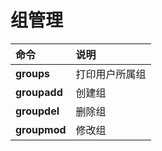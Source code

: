 组管理
=================================================================================
| 命令 | 说明 |
| :------------- | :------------- |
| **groups** | 打印用户所属组 |
| **groupadd** | 创建组 |
| **groupdel** | 删除组 |
| **groupmod** | 修改组 |
